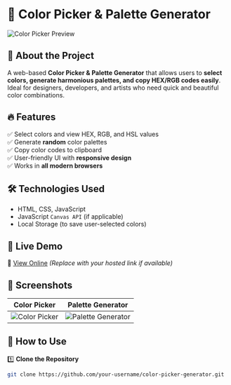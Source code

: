 # 🎨 Color Picker & Palette Generator  

![Color Picker Preview](https://via.placeholder.com/800x400?text=Project+Preview)  

## 📌 About the Project  
A web-based **Color Picker & Palette Generator** that allows users to **select colors, generate harmonious palettes, and copy HEX/RGB codes easily**. Ideal for designers, developers, and artists who need quick and beautiful color combinations.  

## 🔥 Features  
✅ Select colors and view HEX, RGB, and HSL values  
✅ Generate **random** color palettes  
✅ Copy color codes to clipboard  
✅ User-friendly UI with **responsive design**  
✅ Works in **all modern browsers**  

## 🛠️ Technologies Used  
- HTML, CSS, JavaScript  
- JavaScript `Canvas API` (if applicable)  
- Local Storage (to save user-selected colors)  

## 🚀 Live Demo  
🔗 [View Online](https://your-live-demo-link.com) *(Replace with your hosted link if available)*  

## 📸 Screenshots  
| Color Picker | Palette Generator |
|-------------|------------------|
| ![Color Picker](https://via.placeholder.com/400x200?text=Color+Picker) | ![Palette Generator](https://via.placeholder.com/400x200?text=Palette+Generator) |

## 📂 How to Use  
1️⃣ **Clone the Repository**  
```sh
git clone https://github.com/your-username/color-picker-generator.git
